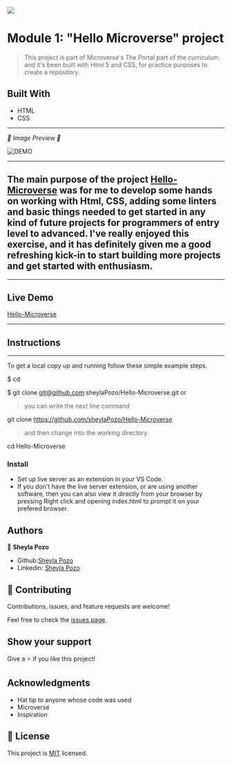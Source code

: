 ![](https://img.shields.io/github/followers/sheylaPozo?style=social)

# Module 1: "Hello Microverse" project

> This project is part of Microverse's The Portal part of the curriculum. and it's been built with Html 5 and CSS, for practice purposes to create a repository.

## Built With

- HTML
- CSS

---

*💛 Image Preview 💛*

![DEMO](https://user-images.githubusercontent.com/54015740/120403210-5c901300-c309-11eb-8666-5db70813e6c7.jpg)

---
The main purpose of the project [Hello-Microverse](https://sheylapozo.github.io/microversehello/) was for me to develop some hands on working with Html, CSS, adding some linters and basic things needed to get started in any kind of future projects for programmers of entry level to advanced. I've really enjoyed this exercise, and it has definitely given me a good refreshing kick-in to start building more projects and get started with enthusiasm.
-------
---

## Live Demo

[Hello-Microverse](https://sheylapozo.github.io/microversehello/)

---


## Instructions

---

To get a local copy up and running follow these simple example steps.

$ cd <folder>

$ git clone git@github.com:sheylaPozo/Hello-Microverse.git  or  

>you can write the next line command

git clone https://github.com/sheylaPozo/Hello-Microverse

> and then change into the working directory.

cd Hello-Microverse

### Install

- Set up live server as an extension in your VS Code.
- If you don't have the live server extension, or are using another software, then you can also view it directly from your browser by pressing Right click and opening index.html to prompt it on your prefered browser.

## Authors

👤 **Sheyla Pozo**

- Github:[Sheyla Pozo](https://github.com/sheylaPozo)
- Linkedin: [Sheyla Pozo](https://www.linkedin.com/in/sheypozo/)

## 🤝 Contributing

Contributions, issues, and feature requests are welcome!


Feel free to check the [issues page](https://github.com/sheylaPozo/Hello-Microverse/issues).


## Show your support

Give a ⭐️ if you like this project!

## Acknowledgments

- Hat tip to anyone whose code was used
- Microverse
- Inspiration

## 📝 License

This project is [MIT](./MIT.md) licensed.
